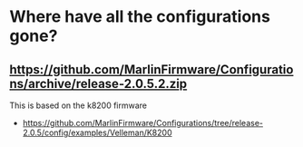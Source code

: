 # Where have all the configurations gone?

## https://github.com/MarlinFirmware/Configurations/archive/release-2.0.5.2.zip

This is based on the k8200 firmware
* https://github.com/MarlinFirmware/Configurations/tree/release-2.0.5/config/examples/Velleman/K8200

